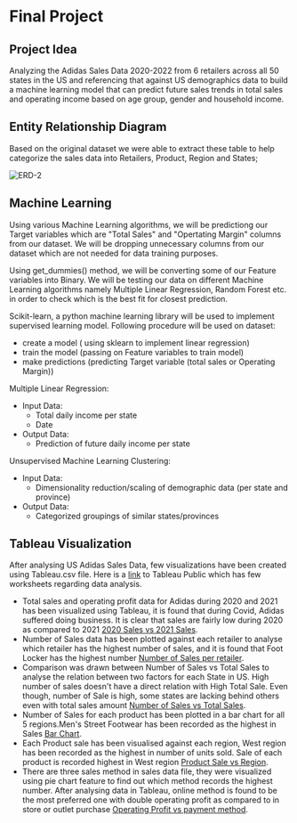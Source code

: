 # Final Project
 
 ## Project Idea
 
 Analyzing the Adidas Sales Data 2020-2022 from 6 retailers across all 50 states in the US and referencing that against US demographics data to build a machine learning model that can predict future sales trends in total sales and operating income based on age group, gender and household income.
 
 ## Entity Relationship Diagram
 
 Based on the original dataset we were able to extract these table to help categorize the sales data into Retailers, Product, Region and States;
 
![ERD-2](https://user-images.githubusercontent.com/111805716/213333272-a3e203f2-e5af-4f01-bb0e-b2115940b172.png)


 ## Machine Learning

Using various Machine Learning algorithms, we will be predictiong our Target variables which are "Total Sales" and "Opertating Margin" columns from our dataset. We will be dropping unnecessary columns from our dataset which are not needed for data training purposes. 
 
 Using get_dummies() method, we will be converting some of our Feature variables into Binary. We will be testing our data on different Machine Learning algorithms namely Multiple Linear Regression, Random Forest etc. in order to check  which is the best fit for closest prediction.

 
 Scikit-learn, a python machine learning library will be used to implement supervised learning model. Following procedure will be used on dataset:
 
 - create a model ( using sklearn to implement linear regression) 
 - train the model (passing on Feature variables to train model)
 -  make predictions (predicting Target variable (total sales or Operating Margin))

Multiple Linear Regression:
- Input Data:
	- Total daily income per state
	- Date
- Output Data:
	- Prediction of future daily income per state

Unsupervised Machine Learning Clustering:
- Input Data:
	- Dimensionality reduction/scaling of demographic data (per state and province)
- Output Data:
	- Categorized groupings of similar states/provinces

## Tableau Visualization

After analysing US Adidas Sales Data, few visualizations have been created using Tableau.csv file. Here is a [link]() to Tableau Public which has few worksheets regarding data analysis.
- Total sales and operating profit data  for Adidas during 2020 and 2021 has been visualized using Tableau, it is found that during Covid, Adidas suffered doing business. It is clear that sales are fairly low during 2020 as compared to 2021 [2020 Sales vs 2021 Sales]().
- Number of Sales data has been plotted against each retailer to analyse which retailer has the highest number of sales, and it is found that Foot Locker has the highest number [Number of Sales per retailer]().
- Comparison was drawn between Number of Sales vs Total Sales to analyse the relation between two factors for each State in US. High number of sales doesn't have a direct relation with High Total Sale. Even though, number of Sale is high, some states are lacking behind others even with total sales amount [Number of Sales vs Total Sales]().
- Number of Sales for each product has been plotted in a bar chart for all 5 regions.Men's Street Footwear has been recorded as the highest in Sales [Bar Chart]().
- Each Product sale has been visualised against each region, West region has been recorded as the highest in number of units sold. Sale of each product is recorded highest in West region [Product Sale vs Region]().
- There are three sales method in sales data file, they were visualized using pie chart feature to find out which method records the highest number. After analysing data in Tableau, online method is found to be the most preferred one with double operating profit as compared to in store or outlet purchase [Operating Profit vs payment method]().
